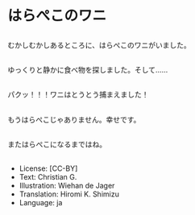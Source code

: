 # はらぺこのワニ

##
むかしむかしあるところに、はらぺこのワニがいました。

##
ゆっくりと静かに食べ物を探しました。そして……

##
パクッ！！！ワニはとうとう捕まえました！

##
もうはらぺこじゃありません。幸せです。

##
またはらぺこになるまではね。

##
* License: [CC-BY]
* Text: Christian G.
* Illustration: Wiehan de Jager
* Translation: Hiromi K. Shimizu
* Language: ja
